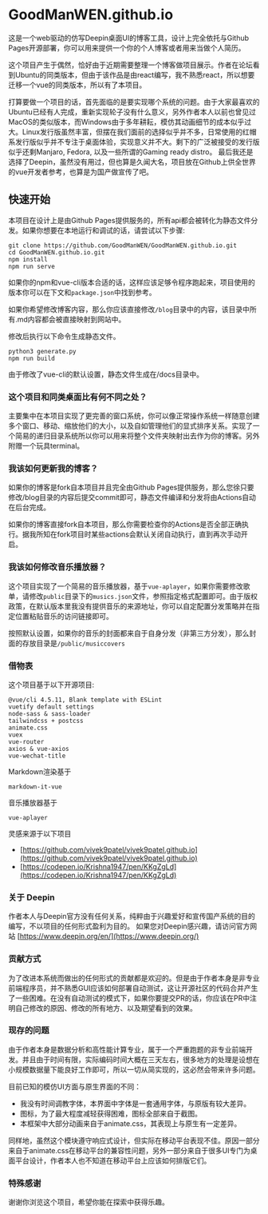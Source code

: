 # GoodManWEN.github.io

这是一个web驱动的仿写Deepin桌面UI的博客工具，设计上完全依托与Github Pages开源部署，你可以用来提供一个你的个人博客或者用来当做个人简历。

这个项目产生于偶然，恰好由于近期需要整理一个博客做项目展示。作者在论坛看到Ubuntu的同类版本，但由于该作品是由react编写，我不熟悉react，所以想要迁移一个vue的同类版本，所以有了本项目。

打算要做一个项目的话，首先面临的是要实现哪个系统的问题。由于大家最喜欢的Ubuntu已经有人完成，重新实现轮子没有什么意义，另外作者本人以前也曾见过MacOS的类似版本，而Windows由于多年耕耘，模仿其动画细节的成本似乎过大。Linux发行版虽然丰富，但摆在我们面前的选择似乎并不多，日常使用的红帽系发行版似乎并不专注于桌面体验，实现意义并不大。剩下的广泛被接受的发行版似乎还剩Manjaro, Fedora, 以及一些所谓的Gaming ready distro。 最后我还是选择了Deepin，虽然没有用过，但也算是久闻大名，项目放在Github上供全世界的vue开发者参考，也算是为国产做宣传了吧。

## 快速开始

本项目在设计上是由Github Pages提供服务的，所有api都会被转化为静态文件分发。如果你想要在本地运行和调试的话，请尝试以下步骤:
```
git clone https://github.com/GoodManWEN/GoodManWEN.github.io.git
cd GoodManWEN.github.io.git
npm install
npm run serve
```
如果你的npm和vue-cli版本合适的话，这样应该足够令程序跑起来，项目使用的版本你可以在下文和`package.json`中找到参考。

如果你希望修改博客内容，那么你应该直接修改`/blog`目录中的内容，该目录中所有.md内容都会被直接映射到网站中。

修改后执行以下命令生成静态文件。
```
python3 generate.py
npm run build
```
由于修改了vue-cli的默认设置，静态文件生成在/docs目录中。

### 这个项目和同类桌面比有何不同之处？

主要集中在本项目实现了更完善的窗口系统，你可以像正常操作系统一样随意创建多个窗口、移动、缩放他们的大小，以及自如管理他们的显式排序关系。实现了一个简易的递归目录系统所以你可以用来将整个文件夹映射出去作为你的博客。另外附赠一个玩具terminal。

### 我该如何更新我的博客？

如果你的博客是fork自本项目并且完全由Github Pages提供服务，那么您徐只要修改/blog目录的内容后提交commit即可，静态文件编译和分发将由Actions自动在后台完成。

如果你的博客直接fork自本项目，那么你需要检查你的Actions是否全部正确执行。据我所知在fork项目时某些actions会默认关闭自动执行，直到再次手动开启。

### 我该如何修改音乐播放器？

这个项目实现了一个简易的音乐播放器，基于`vue-aplayer`，如果你需要修改歌单，请修改`public`目录下的`musics.json`文件，参照指定格式配置即可。由于版权政策，在默认版本里我没有提供音乐的来源地址，你可以自定配置分发策略并在指定位置粘贴音乐的访问链接即可。

按照默认设置，如果你的音乐的封面都来自于自身分发（非第三方分发），那么封面的存放目录是`/public/musiccovers`

### 借物表

这个项目基于以下开源项目:
```
@vue/cli 4.5.11, Blank template with ESLint
vuetify default settings
node-sass & sass-loader
tailwindcss + postcss
animate.css
vuex
vue-router
axios & vue-axios
vue-wechat-title
```
Markdown渲染基于 
```
markdown-it-vue
```
音乐播放器基于
```
vue-aplayer
```

灵感来源于以下项目
- [https://github.com/vivek9patel/vivek9patel.github.io](https://github.com/vivek9patel/vivek9patel.github.io)
- [https://codepen.io/Krishna1947/pen/KKgZgLd](https://codepen.io/Krishna1947/pen/KKgZgLd)

### 关于 Deepin

作者本人与Deepin官方没有任何关系，纯粹由于兴趣爱好和宣传国产系统的目的编写，不以项目的任何形式盈利为目的。 如果您对Deepin感兴趣，请访问官方网站 [https://www.deepin.org/en/](https://www.deepin.org/)

### 贡献方式

为了改进本系统而做出的任何形式的贡献都是欢迎的。但是由于作者本身是非专业前端程序员，并不熟悉GUI应该如何部署自动测试，这让开源社区的代码合并产生了一些困难。在没有自动测试的模式下，如果你要提交PR的话，你应该在PR中注明自己修改的原因、修改的所有地方、以及期望看到的效果。

### 现存的问题

由于作者本身是数据分析和高性能计算专业，属于一个严重跑题的非专业前端开发。并且由于时间有限，实际编码时间大概在三天左右，很多地方的处理是设想在小规模数据量下能良好工作即可，所以一切从简实现的，这必然会带来许多问题。

目前已知的模仿UI方面与原生界面的不同：
- 我没有时间调教字体，本界面中字体是一套通用字体，与原版有较大差异。
- 图标，为了最大程度减轻获得困难，图标全部来自于截图。
- 本框架中大部分动画来自于animate.css，其表现上与原生有一定差异。

同样地，虽然这个模块遵守响应式设计，但实际在移动平台表现不佳。原因一部分来自于animate.css在移动平台的兼容性问题，另外一部分来自于很多UI专门为桌面平台设计，作者本人也不知道在移动平台上应该如何排版它们。

### 特殊感谢

谢谢你浏览这个项目，希望你能在探索中获得乐趣。